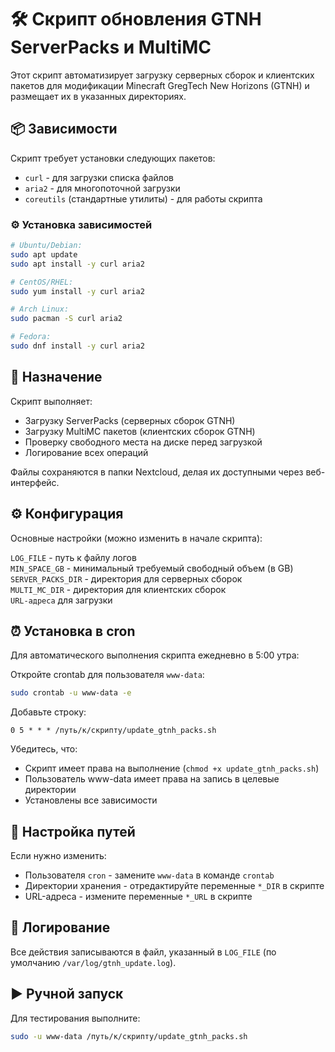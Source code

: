 # 🛠️ Скрипт обновления GTNH ServerPacks и MultiMC

Этот скрипт автоматизирует загрузку серверных сборок и клиентских пакетов для модификации Minecraft GregTech New Horizons (GTNH) и размещает их в указанных директориях.

## 📦 Зависимости

Скрипт требует установки следующих пакетов:  
- `curl` - для загрузки списка файлов  
- `aria2` - для многопоточной загрузки  
- `coreutils` (стандартные утилиты) - для работы скрипта  

### ⚙️ Установка зависимостей
```bash
# Ubuntu/Debian:
sudo apt update
sudo apt install -y curl aria2

# CentOS/RHEL:
sudo yum install -y curl aria2

# Arch Linux:
sudo pacman -S curl aria2

# Fedora:
sudo dnf install -y curl aria2
```

## 🎯 Назначение

Скрипт выполняет:  
- Загрузку ServerPacks (серверных сборок GTNH)  
- Загрузку MultiMC пакетов (клиентских сборок GTNH)  
- Проверку свободного места на диске перед загрузкой  
- Логирование всех операций  

Файлы сохраняются в папки Nextcloud, делая их доступными через веб-интерфейс.  

## ⚙️ Конфигурация

Основные настройки (можно изменить в начале скрипта):  

`LOG_FILE` - путь к файлу логов  
`MIN_SPACE_GB` - минимальный требуемый свободный объем (в GB)  
`SERVER_PACKS_DIR` - директория для серверных сборок  
`MULTI_MC_DIR` - директория для клиентских сборок  
`URL-адреса` для загрузки  

## ⏰ Установка в cron

Для автоматического выполнения скрипта ежедневно в 5:00 утра:  

Откройте crontab для пользователя `www-data`:  
```bash
sudo crontab -u www-data -e
```
Добавьте строку:
```cron
0 5 * * * /путь/к/скрипту/update_gtnh_packs.sh
```

Убедитесь, что:  
- Скрипт имеет права на выполнение (`chmod +x update_gtnh_packs.sh`)  
- Пользователь www-data имеет права на запись в целевые директории  
- Установлены все зависимости  

## 📂 Настройка путей

Если нужно изменить:  
- Пользователя `cron` - замените `www-data` в команде `crontab`  
- Директории хранения - отредактируйте переменные `*_DIR` в скрипте  
- URL-адреса - измените переменные `*_URL` в скрипте  

## 📝 Логирование

Все действия записываются в файл, указанный в `LOG_FILE` (по умолчанию `/var/log/gtnh_update.log`).

## ▶️ Ручной запуск

Для тестирования выполните:
```bash
sudo -u www-data /путь/к/скрипту/update_gtnh_packs.sh
```
